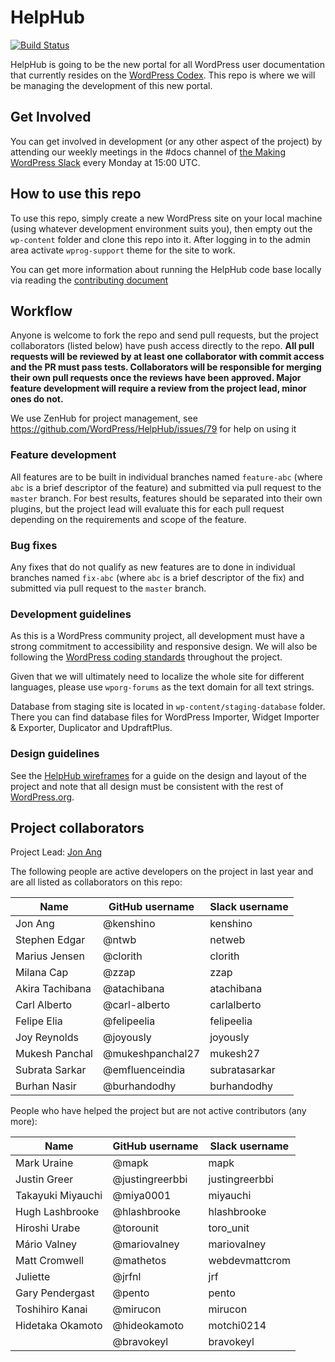 # HelpHub

[![Build Status](https://travis-ci.com/WordPress/HelpHub.svg?branch=master)](https://travis-ci.com/WordPress/HelpHub)


HelpHub is going to be the new portal for all WordPress user documentation that currently resides on the [WordPress Codex](https://codex.wordpress.org/). This repo is where we will be managing the development of this new portal.

## Get Involved

You can get involved in development (or any other aspect of the project) by attending our weekly meetings in the #docs channel of [the Making WordPress Slack](https://make.wordpress.org/chat/) every Monday at 15:00 UTC.

## How to use this repo

To use this repo, simply create a new WordPress site on your local machine (using whatever development environment suits you), then empty out the `wp-content` folder and clone this repo into it. After logging in to the admin area activate `wprog-support` theme for the site to work.

You can get more information about running the HelpHub code base locally via reading the [contributing document](https://github.com/WordPress/HelpHub/blob/master/CONTRIBUTING.md)
## Workflow

Anyone is welcome to fork the repo and send pull requests, but the project collaborators (listed below) have push access directly to the repo. **All pull requests will be reviewed by at least one collaborator with commit access and the PR must pass tests. Collaborators will be responsible for merging their own pull requests once the reviews have been approved. Major feature development will require a review from the project lead, minor ones do not.**

We use ZenHub for project management, see https://github.com/WordPress/HelpHub/issues/79 for help on using it

### Feature development

All features are to be built in individual branches named `feature-abc` (where `abc` is a brief descriptor of the feature) and submitted via pull request to the `master` branch. For best results, features should be separated into their own plugins, but the project lead will evaluate this for each pull request depending on the requirements and scope of the feature.

### Bug fixes

Any fixes that do not qualify as new features are to done in individual branches named `fix-abc` (where `abc` is a brief descriptor of the fix) and submitted via pull request to the `master` branch.

### Development guidelines

As this is a WordPress community project, all development must have a strong commitment to accessibility and responsive design. We will also be following the [WordPress coding standards](https://codex.wordpress.org/WordPress_Coding_Standards) throughout the project.

Given that we will ultimately need to localize the whole site for different languages, please use `wporg-forums` as the text domain for all text strings.

Database from staging site is located in `wp-content/staging-database` folder. There you can find database files for WordPress Importer, Widget Importer & Exporter, Duplicator and UpdraftPlus.

### Design guidelines

See the [HelpHub wireframes](https://wp-commhub.mybalsamiq.com/projects/helphub/grid) for a guide on the design and layout of the project and note that all design must be consistent with the rest of [WordPress.org](https://wordpress.org/).

## Project collaborators

Project Lead: [Jon Ang](https://profiles.wordpress.org/kenshino)

The following people are active developers on the project in last year and are all listed as collaborators on this repo:

| Name                  | GitHub username       | Slack username    |
|-----------------------|-----------------------|-------------------|
| Jon Ang               | @kenshino             | kenshino          |
| Stephen Edgar         | @ntwb                 | netweb            |
| Marius Jensen         | @clorith              | clorith           |
| Milana Cap            | @zzap                 | zzap              |
| Akira Tachibana       | @atachibana           | atachibana        |
| Carl Alberto          | @carl-alberto         | carlalberto       |
| Felipe Elia           | @felipeelia           | felipeelia        |
| Joy Reynolds          | @joyously             | joyously          |
| Mukesh Panchal        | @mukeshpanchal27      | mukesh27          |
| Subrata Sarkar        | @emfluenceindia       | subratasarkar     |
| Burhan Nasir          | @burhandodhy          | burhandodhy       |


People who have helped the project but are not active contributors (any more):

| Name                  | GitHub username       | Slack username    |
|-----------------------|-----------------------|-------------------|
| Mark Uraine           | @mapk                 | mapk              |
| Justin Greer          | @justingreerbbi       | justingreerbbi    |
| Takayuki Miyauchi     | @miya0001             | miyauchi          |
| Hugh Lashbrooke       | @hlashbrooke          | hlashbrooke       |
| Hiroshi Urabe         | @torounit             | toro_unit         |
| Mário Valney          | @mariovalney          | mariovalney       |
| Matt Cromwell         | @mathetos             | webdevmattcrom    |
| Juliette              | @jrfnl                | jrf               |
| Gary Pendergast       | @pento                | pento             |
| Toshihiro Kanai       | @mirucon              | mirucon           |
| Hidetaka Okamoto      | @hideokamoto          | motchi0214        |
|                       | @bravokeyl            | bravokeyl         |

